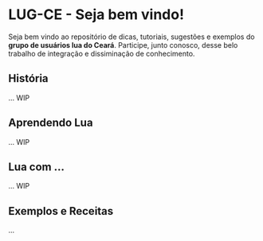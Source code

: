 # LUG-CE - Seja bem vindo!

Seja bem vindo ao repositório de dicas, tutoriais, sugestões e exemplos
do **grupo de usuários lua do Ceará**. Participe, junto conosco, desse
belo trabalho de integração e dissiminação de conhecimento. 

## História

... WIP

## Aprendendo Lua

... WIP

## Lua com ...

... WIP

## Exemplos e Receitas

...